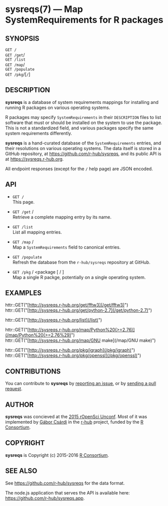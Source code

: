 
# sysreqs(7) &mdash; Map SystemRequirements for R packages

## SYNOPSIS

`GET /`  
`GET /get`/<mapping>  
`GET /list`  
`GET /map`/<string>  
`GET /populate`  
`GET /pkg`/<package>[`/`<os>]

## DESCRIPTION

**sysreqs** is a database of system requirements mappings for
installing and running R packages on various operating systems.

R packages may specify `SystemRequirements` in their `DESCRIPTION`
files to list software that must or should be installed on the
system to use the package. This is not a standardized field,
and various packages specify the same system requirements differently.

**sysreqs** is a hand-curated database of the `SystemRequirements`
entries, and their resolutions on various operating systems. The
data itself is stored in a GitHub repository, at
https://github.com/r-hub/sysreqs, and its public API is at
https://sysreqs.r-hub.org.

All endpoint responses (except for the `/` help page) are JSON
encoded.

## API

* `GET /`  
   This page.

* `GET /get` / <mapping>  
  Retrieve a complete mapping entry by its name.

* `GET /list`  
  List all mapping entries.

* `GET /map` / <string>  
  Map a `SystemRequirements` field to canonical entries.

* `GET /populate`  
  Refresh the database from the `r-hub/sysreqs` repository
  at GitHub.

* `GET /pkg` / <package [ / <os> ]  
  Map a single R packge, potentially on a single operating system.

## EXAMPLES

httr::GET("[http://sysreqs.r-hub.org/get/fftw3](/get/fftw3)")  
httr::GET("[http://sysreqs.r-hub.org/get/python-2.7](/get/python-2.7)")  

httr::GET("[http://sysreqs.r-hub.org/list](/list)")  

httr::GET("[http://sysreqs.r-hub.org/map/Python%20(>=2.76)](/map/Python%20(>=2.76%29)")  
httr::GET("[http://sysreqs.r-hub.org/map/GNU make](/map/GNU make)")

httr::GET("[http://sysreqs.r-hub.org/pkg/igraph](/pkg/igraph)")  
httr::GET("[http://sysreqs.r-hub.org/pkg/openssl](/pkg/openssl)")

## CONTRIBUTIONS

You can contribute to **sysreqs** by
[reporting an issue](https://github.com/r-hub/sysreqs/issues),
or by [sending a pull request](https://github.com/r-hub/sysreqs).

## AUTHOR

**sysreqs** was concieved at the
[2015 rOpenSci Unconf](http://unconf.ropensci.org/). Most of
it was implemented by [Gábor Csárdi](https://github.com/gaborcsardi)
in the [r-hub](https://r-hub.org) project, funded by the
[R Consortium](https://www.r-consortium.org/).

## COPYRIGHT

**sysreqs** is Copyright (c) 2015-2016
[R Consortium](https://www.r-consortium.org/).

## SEE ALSO

See https://github.com/r-hub/sysreqs for the data format.

The node.js application that serves the API is available here:
https://github.com/r-hub/sysreqs.app.
